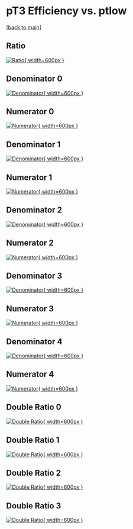 # pT3 Efficiency vs. ptlow

[[back to main](./)]



## Ratio

[![Ratio](../mtv/var/pT3_loweta_11_1_eff_ptlow.png){ width=600px }](../mtv/var/pT3_loweta_11_1_eff_ptlow.pdf)

## Denominator 0

[![Denominator](../mtv/den/pT3_loweta_11_1_eff_ptlow_den0.png){ width=600px }](../mtv/den/pT3_loweta_11_1_eff_ptlow_den0.pdf)

## Numerator 0

[![Numerator](../mtv/num/pT3_loweta_11_1_eff_ptlow_num0.png){ width=600px }](../mtv/num/pT3_loweta_11_1_eff_ptlow_num0.pdf)

## Denominator 1

[![Denominator](../mtv/den/pT3_loweta_11_1_eff_ptlow_den1.png){ width=600px }](../mtv/den/pT3_loweta_11_1_eff_ptlow_den1.pdf)

## Numerator 1

[![Numerator](../mtv/num/pT3_loweta_11_1_eff_ptlow_num1.png){ width=600px }](../mtv/num/pT3_loweta_11_1_eff_ptlow_num1.pdf)

## Denominator 2

[![Denominator](../mtv/den/pT3_loweta_11_1_eff_ptlow_den2.png){ width=600px }](../mtv/den/pT3_loweta_11_1_eff_ptlow_den2.pdf)

## Numerator 2

[![Numerator](../mtv/num/pT3_loweta_11_1_eff_ptlow_num2.png){ width=600px }](../mtv/num/pT3_loweta_11_1_eff_ptlow_num2.pdf)

## Denominator 3

[![Denominator](../mtv/den/pT3_loweta_11_1_eff_ptlow_den3.png){ width=600px }](../mtv/den/pT3_loweta_11_1_eff_ptlow_den3.pdf)

## Numerator 3

[![Numerator](../mtv/num/pT3_loweta_11_1_eff_ptlow_num3.png){ width=600px }](../mtv/num/pT3_loweta_11_1_eff_ptlow_num3.pdf)

## Denominator 4

[![Denominator](../mtv/den/pT3_loweta_11_1_eff_ptlow_den4.png){ width=600px }](../mtv/den/pT3_loweta_11_1_eff_ptlow_den4.pdf)

## Numerator 4

[![Numerator](../mtv/num/pT3_loweta_11_1_eff_ptlow_num4.png){ width=600px }](../mtv/num/pT3_loweta_11_1_eff_ptlow_num4.pdf)

## Double Ratio 0

[![Double Ratio](../mtv/ratio/pT3_loweta_11_1_eff_ptlow_ratio0.png){ width=600px }](../mtv/ratio/pT3_loweta_11_1_eff_ptlow_ratio0.pdf)

## Double Ratio 1

[![Double Ratio](../mtv/ratio/pT3_loweta_11_1_eff_ptlow_ratio1.png){ width=600px }](../mtv/ratio/pT3_loweta_11_1_eff_ptlow_ratio1.pdf)

## Double Ratio 2

[![Double Ratio](../mtv/ratio/pT3_loweta_11_1_eff_ptlow_ratio2.png){ width=600px }](../mtv/ratio/pT3_loweta_11_1_eff_ptlow_ratio2.pdf)

## Double Ratio 3

[![Double Ratio](../mtv/ratio/pT3_loweta_11_1_eff_ptlow_ratio3.png){ width=600px }](../mtv/ratio/pT3_loweta_11_1_eff_ptlow_ratio3.pdf)

